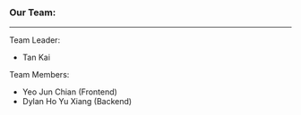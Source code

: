 ### Our Team:
-------------------------
Team Leader:
- Tan Kai

Team Members:
- Yeo Jun Chian (Frontend)
- Dylan Ho Yu Xiang (Backend)